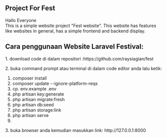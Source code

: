 ## Project For Fest

<p>
Hallo Everyone 
<br>
This is a simple website project "Fest website". This website has features like websites in general, has a simple frontend and backend display.
</p>

<h2>
Cara penggunaan Website Laravel Festival:
</h2>
<p>
1. download code di dalam repositori :https://github.com/raysiagian/fest
</p>
<p>
2. buka command prompt atau terminal di dalam code editor anda lalu ketik:
</p>
    <ol>
    <li>
	 composer install
    </li>
    <li>
	 composer update --ignore-platform-reqs
    </li>
    <li>
	 cp. env.example .env
    </li>
    <li>
	 php artisan key:generate
    </li>
    <li>
	 php artisan migrate:fresh
    </li>
    <li>
	 php artisan db:seed
    </li>
    <li>
	 php artisan storage:link
    </li>
    <li>
	 php artisan serve
    </li>
    <li>
    </ol>
3. buka browser anda kemudian masukkan link: http://127.0.0.1:8000
